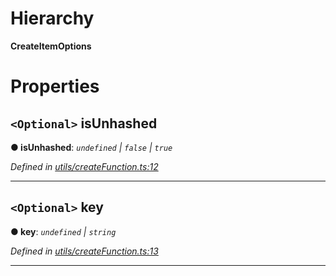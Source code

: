 

# Hierarchy

**CreateItemOptions**

# Properties

<a id="isunhashed"></a>

## `<Optional>` isUnhashed

**● isUnhashed**: *`undefined` | `false` | `true`*

*Defined in [utils/createFunction.ts:12](https://github.com/polkadot-js/api/blob/f8f41b5/packages/type-storage/src/utils/createFunction.ts#L12)*

___
<a id="key"></a>

## `<Optional>` key

**● key**: *`undefined` | `string`*

*Defined in [utils/createFunction.ts:13](https://github.com/polkadot-js/api/blob/f8f41b5/packages/type-storage/src/utils/createFunction.ts#L13)*

___

